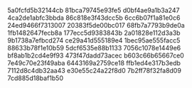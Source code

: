 5a0fcfd5b32144cb
81bca79745e93fe5
d0bf4ae9a1b3a247
4ca2de1abfc3bbda
86c818e3f43dcc5b
6cc6b07f1a81e0c6
24ed9466f7313007
20383f5de00bc017
68fb7a7793b9de0a
1fb1482647fecb8a
177ecc5d9383843b
2a01828e112d3a3b
9b1738a7efbcd274
ce29a41d555189e4
1bec95ae555facc5
88633b78f1e10b59
5dcf6535e88b1133
7056c1078e1449e6
bf8ab1b2cd4e9f93
473f47dadd73acec
b603c66b65667ce0
7e49c70e23f49aba
6443169a2759ce18
ffb1ed4e317b3edb
7112d8c4db32aa43
e30e55c24a22f8d0
7b2ff78f32fa8d09
7cd885d18baf1b50

